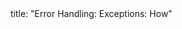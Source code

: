 <frontmatter>
title: "Error Handling: Exceptions: How"
</frontmatter>

<include src="index-body.md" boilerplate />
